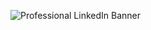 ![Professional LinkedIn Banner](https://github.com/umair363/umair363/assets/154713874/91a7897b-4e25-4a09-8659-48ff27b73841)
